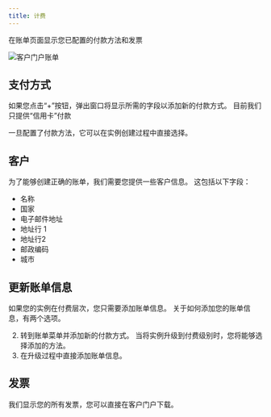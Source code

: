 ```yaml
---
title: 计费
---
```


在账单页面显示您已配置的付款方法和发票

![客户门户账单](/img/manuals/portal/customer_portal_billing.png)

## 支付方式

如果您点击“+”按钮，弹出窗口将显示所需的字段以添加新的付款方式。 目前我们只提供“信用卡”付款

一旦配置了付款方法，它可以在实例创建过程中直接选择。

## 客户

为了能够创建正确的账单，我们需要您提供一些客户信息。 这包括以下字段：
- 名称
- 国家
- 电子邮件地址
- 地址行 1
- 地址行2
- 邮政编码
- 城市

## 更新账单信息

如果您的实例在付费层次，您只需要添加账单信息。 关于如何添加您的账单信息，有两个选项。

2. 转到账单菜单并添加新的付款方式。 当将实例升级到付费级别时，您将能够选择添加的方法。
3. 在升级过程中直接添加账单信息。


## 发票

我们显示您的所有发票，您可以直接在客户门户下载。